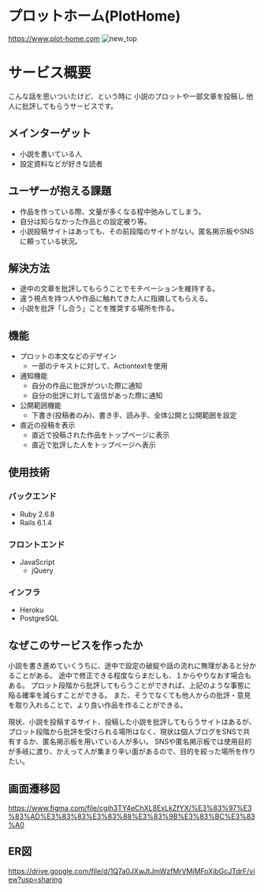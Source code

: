 # プロットホーム(PlotHome)

https://www.plot-home.com
![new_top](https://user-images.githubusercontent.com/88316627/165045760-5979a513-5dde-43a1-bd76-eedbed596832.jpeg)


# サービス概要
こんな話を思いついたけど、という時に
小説のプロットや一部文章を投稿し
他人に批評してもらうサービスです。

## メインターゲット
- 小説を書いている人
- 設定資料などが好きな読者

## ユーザーが抱える課題
- 作品を作っている際、文量が多くなる程中弛みしてしまう。
- 自分は知らなかった作品との設定被り等。
- 小説投稿サイトはあっても、その前段階のサイトがない。匿名掲示板やSNSに頼っている状況。

## 解決方法
- 途中の文章を批評してもらうことでモチベーションを維持する。
- 違う視点を持つ人や作品に触れてきた人に指摘してもらえる。
- 小説を批評「し合う」ことを推奨する場所を作る。

## 機能
- プロットの本文などのデザイン
  - 一部のテキストに対して、Actiontextを使用
- 通知機能
  - 自分の作品に批評がついた際に通知
  - 自分の批評に対して返信があった際に通知
- 公開範囲機能
  - 下書き(投稿者のみ)、書き手、読み手、全体公開と公開範囲を設定
- 直近の投稿を表示
  - 直近で投稿された作品をトップページに表示
  - 直近で批評した人をトップページへ表示

## 使用技術
### バックエンド
- Ruby 2.6.8
- Rails 6.1.4
### フロントエンド
- JavaScript
  - jQuery
### インフラ
- Heroku
- PostgreSQL

## なぜこのサービスを作ったか
小説を書き進めていくうちに、途中で設定の破綻や話の流れに無理があると分かることがある。
途中で修正できる程度ならまだしも、１からやりなおす場合もある。
プロット段階から批評してもらうことができれば、上記のような事態に陥る確率を減らすことができる。
また、そうでなくても他人からの批評・意見を取り入れることで、より良い作品を作ることができる。

現状、小説を投稿するサイト、投稿した小説を批評してもらうサイトはあるが、
プロット段階から批評を受けられる場所はなく、現状は個人ブログをSNSで共有するか、匿名掲示板を用いている人が多い。
SNSや匿名掲示板では使用目的が多岐に渡り、かえって人が集まり辛い面があるので、目的を絞った場所を作りたい。

## 画面遷移図
https://www.figma.com/file/cgih3TY4eChXL8ExLkZfYX/%E3%83%97%E3%83%AD%E3%83%83%E3%83%88%E3%83%9B%E3%83%BC%E3%83%A0

## ER図
https://drive.google.com/file/d/1Q7a0JXwJtJmWzfMrVMjMFoXjbGcJTdrF/view?usp=sharing
